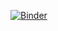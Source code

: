 [![Binder](http://mybinder.org/badge.svg)](http://mybinder.org/repo/RomainPastureau/Reservoir-Jupyter)